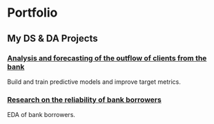# Portfolio

## My DS & DA Projects

### [Analysis and forecasting of the outflow of clients from the bank](Analysis_and_forecasting_of_the_outflow_of_clients_from_the_bank)

Build and train predictive models and improve target metrics.

### [Research on the reliability of bank borrowers](Research_on_the_reliability_of_bank_borrowers)

EDA of bank borrowers.
